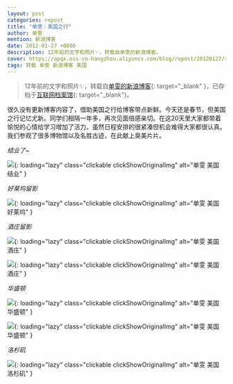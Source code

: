 ```yaml
---
layout: post
categories: repost
title: "单雯｜美国之行"
author: 单雯
mention: 新浪博客
date: 2012-01-27 +0800
description: 12年前的文字和照片✨，转载自单雯的新浪博客。
cover: https://apqx.oss-cn-hangzhou.aliyuncs.com/blog/repost/20120127/shanwen_us_07.jpg
tags: 转载 单雯 新浪博客 美国
---
```


> 12年前的文字和照片✨，转载自[单雯的新浪博客](https://blog.sina.com.cn/s/blog_5a28c0e60100x49o.html){: target="_blank" }，已存档于[互联网档案馆](https://web.archive.org/web/20190702224350/https://blog.sina.com.cn/s/blog_5a28c0e60100x49o.html){: target="_blank"}。

很久没有更新博客内容了，借助美国之行给博客带点新鲜。今天还是春节，但美国之行记忆尤新。同学们相隔一年多，再次见面倍感亲切。在这20天里大家都带着愉悦的心情给学习增加了活力。虽然日程安排的很紧凑但机会难得大家都很认真。我们参观了很多博物馆以及名胜古迹，在此献上臭美片片。

*结业了~*

![](https://apqx.oss-cn-hangzhou.aliyuncs.com/blog/repost/20120127/shanwen_us_01.jpg){: loading="lazy" class="clickable clickShowOriginalImg" alt="单雯 美国 结业" }

*好莱坞留影*

![](https://apqx.oss-cn-hangzhou.aliyuncs.com/blog/repost/20120127/shanwen_us_02.jpg){: loading="lazy" class="clickable clickShowOriginalImg" alt="单雯 美国 好莱坞" }

*酒庄留影*

![](https://apqx.oss-cn-hangzhou.aliyuncs.com/blog/repost/20120127/shanwen_us_03.jpg){: loading="lazy" class="clickable clickShowOriginalImg" alt="单雯 美国 酒庄" }

![](https://apqx.oss-cn-hangzhou.aliyuncs.com/blog/repost/20120127/shanwen_us_04.jpg){: loading="lazy" class="clickable clickShowOriginalImg" alt="单雯 美国 酒庄" }

*华盛顿*

![](https://apqx.oss-cn-hangzhou.aliyuncs.com/blog/repost/20120127/shanwen_us_05.jpg){: loading="lazy" class="clickable clickShowOriginalImg" alt="单雯 美国 华盛顿" }

![](https://apqx.oss-cn-hangzhou.aliyuncs.com/blog/repost/20120127/shanwen_us_06.jpg){: loading="lazy" class="clickable clickShowOriginalImg" alt="单雯 美国 华盛顿" }

*洛杉矶*

![](https://apqx.oss-cn-hangzhou.aliyuncs.com/blog/repost/20120127/shanwen_us_07.jpg){: loading="lazy" class="clickable clickShowOriginalImg" alt="单雯 美国 洛杉矶" }
